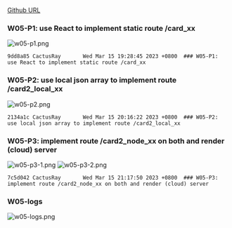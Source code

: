 [Github URL](https://github.com/CactusRay/1112_wp2_demo_75)

### W05-P1: use React to implement static route /card_xx
 
![w05-p1.png](https://eumovzkxoivpebjwcgny.supabase.co/storage/v1/object/public/demo-75/md_img/w05-p1.png)

```
9dd8a85 CactusRay       Wed Mar 15 19:28:45 2023 +0800  ### W05-P1: use React to implement static route /card_xx
```

### W05-P2: use local json array to implement route /card2_local_xx
 
![w05-p2.png](https://eumovzkxoivpebjwcgny.supabase.co/storage/v1/object/public/demo-75/md_img/w05-p2.png)

```
2134a1c CactusRay       Wed Mar 15 20:16:22 2023 +0800  ### W05-P2: use local json array to implement route /card2_local_xx
```

### W05-P3: implement route /card2_node_xx on both and render (cloud) server
 
![w05-p3-1.png](https://eumovzkxoivpebjwcgny.supabase.co/storage/v1/object/public/demo-75/md_img/w05-p3-1.png)
![w05-p3-2.png](https://eumovzkxoivpebjwcgny.supabase.co/storage/v1/object/public/demo-75/md_img/w05-p3-2.png)

```
7c5d042 CactusRay       Wed Mar 15 21:17:50 2023 +0800  ### W05-P3: implement route /card2_node_xx on both and render (cloud) server
```

### W05-logs

![w05-logs.png](https://eumovzkxoivpebjwcgny.supabase.co/storage/v1/object/public/demo-75/md_img/w05-logs.png)

```

```

